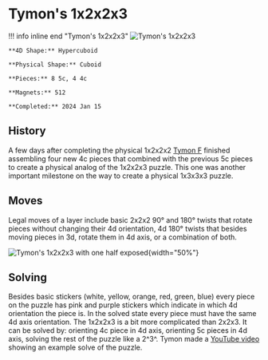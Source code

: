 # Tymon's 1x2x2x3

!!! info inline end "Tymon's 1x2x2x3"
    ![Tymon's 1x2x2x3](https://cloud.hypercubing.xyz/assets/img/phys/tymofro/1x2x2x3.jpeg)

    **4D Shape:** Hypercuboid

    **Physical Shape:** Cuboid

    **Pieces:** 8 5c, 4 4c

    **Magnets:** 512

    **Completed:** 2024 Jan 15

## History

A few days after completing the physical 1x2x2x2 [Tymon F](https://hypercubing.xyz/leaderboards/solvers/tymofro/) finished assembling four new 4c pieces that combined with the previous 5c pieces to create a physical analog of the 1x2x2x3 puzzle. This one was another important milestone on the way to create a physical 1x3x3x3 puzzle.

## Moves

Legal moves of a layer include basic 2x2x2 90° and 180° twists that rotate pieces without changing their 4d orientation, 4d 180° twists that besides moving pieces in 3d, rotate them in 4d axis, or a combination of both.

![Tymon's 1x2x2x3 with one half exposed](/assets/images/3221phys_1.jpeg){width="50%"}

## Solving

Besides basic stickers (white, yellow, orange, red, green, blue) every piece on the puzzle has pink and purple stickers which indicate in which 4d orientation the piece is. In the solved state every piece must have the same 4d axis orientation. The 1x2x2x3 is a bit more complicated than 2x2x3. It can be solved by: orienting 4c piece in 4d axis, orienting 5c pieces in 4d axis, solving the rest of the puzzle like a 2^3^. Tymon made a [YouTube video](https://youtu.be/TytFuKXL_Xg) showing an example solve of the puzzle.
